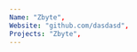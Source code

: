 ```yaml
--- 
Name: "Zbyte", 
Website: "github.com/dasdasd", 
Projects: "Zbyte",
--- 
```

<!--lang:en--> 

<!--lang:es--] 

<!--lang:de--] 

<!--lang:fr--] 

<!--lang:pl--] 

<!--lang:uk--] 

[!--lang:*--> 